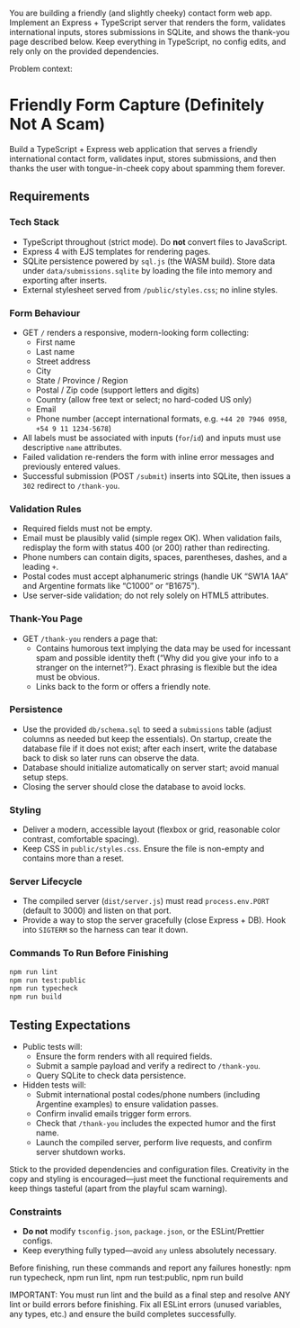 You are building a friendly (and slightly cheeky) contact form web app.
Implement an Express + TypeScript server that renders the form, validates international inputs, stores submissions in SQLite, and shows the thank-you page described below. Keep everything in TypeScript, no config edits, and rely only on the provided dependencies.

Problem context:

# Friendly Form Capture (Definitely Not A Scam)

Build a TypeScript + Express web application that serves a friendly international contact form, validates input, stores submissions, and then thanks the user with tongue-in-cheek copy about spamming them forever.

## Requirements

### Tech Stack
- TypeScript throughout (strict mode). Do **not** convert files to JavaScript.
- Express 4 with EJS templates for rendering pages.
- SQLite persistence powered by `sql.js` (the WASM build). Store data under `data/submissions.sqlite` by loading the file into memory and exporting after inserts.
- External stylesheet served from `/public/styles.css`; no inline styles.

### Form Behaviour
- GET `/` renders a responsive, modern-looking form collecting:
  - First name
  - Last name
  - Street address
  - City
  - State / Province / Region
  - Postal / Zip code (support letters and digits)
  - Country (allow free text or select; no hard-coded US only)
  - Email
  - Phone number (accept international formats, e.g. `+44 20 7946 0958`, `+54 9 11 1234-5678`)
- All labels must be associated with inputs (`for`/`id`) and inputs must use descriptive `name` attributes.
- Failed validation re-renders the form with inline error messages and previously entered values.
- Successful submission (POST `/submit`) inserts into SQLite, then issues a `302` redirect to `/thank-you`.

### Validation Rules
- Required fields must not be empty.
- Email must be plausibly valid (simple regex OK). When validation fails, redisplay the form with status 400 (or 200) rather than redirecting.
- Phone numbers can contain digits, spaces, parentheses, dashes, and a leading `+`.
- Postal codes must accept alphanumeric strings (handle UK “SW1A 1AA” and Argentine formats like “C1000” or “B1675”).
- Use server-side validation; do not rely solely on HTML5 attributes.

### Thank-You Page
- GET `/thank-you` renders a page that:
    - Contains humorous text implying the data may be used for incessant spam and possible identity theft (“Why did you give your info to a stranger on the internet?”). Exact phrasing is flexible but the idea must be obvious.
  - Links back to the form or offers a friendly note.

### Persistence
- Use the provided `db/schema.sql` to seed a `submissions` table (adjust columns as needed but keep the essentials). On startup, create the database file if it does not exist; after each insert, write the database back to disk so later runs can observe the data.
- Database should initialize automatically on server start; avoid manual setup steps.
- Closing the server should close the database to avoid locks.

### Styling
- Deliver a modern, accessible layout (flexbox or grid, reasonable color contrast, comfortable spacing).
- Keep CSS in `public/styles.css`. Ensure the file is non-empty and contains more than a reset.

### Server Lifecycle
- The compiled server (`dist/server.js`) must read `process.env.PORT` (default to 3000) and listen on that port.
- Provide a way to stop the server gracefully (close Express + DB). Hook into `SIGTERM` so the harness can tear it down.

### Commands To Run Before Finishing
```bash
npm run lint
npm run test:public
npm run typecheck
npm run build
```

## Testing Expectations
- Public tests will:
  - Ensure the form renders with all required fields.
  - Submit a sample payload and verify a redirect to `/thank-you`.
  - Query SQLite to check data persistence.
- Hidden tests will:
  - Submit international postal codes/phone numbers (including Argentine examples) to ensure validation passes.
  - Confirm invalid emails trigger form errors.
  - Check that `/thank-you` includes the expected humor and the first name.
  - Launch the compiled server, perform live requests, and confirm server shutdown works.

Stick to the provided dependencies and configuration files. Creativity in the copy and styling is encouraged—just meet the functional requirements and keep things tasteful (apart from the playful scam warning).

### Constraints
- **Do not** modify `tsconfig.json`, `package.json`, or the ESLint/Prettier configs.
- Keep everything fully typed—avoid `any` unless absolutely necessary.


Before finishing, run these commands and report any failures honestly:
npm run typecheck, npm run lint, npm run test:public, npm run build

IMPORTANT: You must run lint and the build as a final step and resolve ANY lint or build errors before finishing.
Fix all ESLint errors (unused variables, any types, etc.) and ensure the build completes successfully.